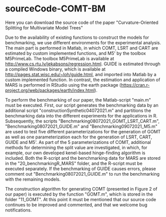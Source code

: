 # sourceCode-COMT-BM
Here you can download the source code of the paper "Curvature-Oriented Splitting for Multivariate Model Trees"

Due to the availability of existing functions to construct the models for benchmarking, we use different environments for the experimental analysis.
The main part is performed in Matlab, in which COMT, LSRT and CART are estimated by custom implemented functions, and M5' by the toolbox M5PrimeLab.
The toolbox M5PrimeLab is available at http://www.cs.rtu.lv/jekabsons/regression.html.
GUIDE is estimated through a compiled Windows binary, which is available at http://pages.stat.wisc.edu/~loh/guide.html, and imported into Matlab by a custom implemented function.
In contrast, the estimation and application of MARS is performed in RStudio using the earth package (https://cran.r-project.org/web/packages/earth/index.html).

To perform the benchmarking of our paper, the Matlab-script "main.m" must be executed.
First, our script generates the benchmarking data by an additional script "constructionSynthetic04072021.m" and partitions the benchmarking data into the different experiments for the applications in R.
Subsequently, the scripts "Benchmarking08072021_GOMT_LSRT_CART.m", "Benchmarking08072021_GUIDE.m" and "Benchmarking09072021_M5.m" are used to test five different parameterizations for the generation of GOMT as well as one parameterization each for the generation of LSRT, CART, GUIDE and M5'.
As part of the 5 parameterizations of COMT, additional methods for determining the split value are investigated, in which, for example, our own developed kenel-based hinge-finding algorithm is included.
Both the R-script and the benchmarking data for MARS are stored in the "20_benchmarkingR_MARS" folder, and the R-script must be executed separately.
If the benchmarking of GUIDE causes errors, please comment out "Benchmarking08072021_GUIDE.m" to run the benchmarking with the remaining models.

The construction algorithm for generating COMT (presented in Figure 2 of our paper) is executed by the function "GOMT.m", which is stored in the folder "11_GOMT".
At this point it must be mentioned that our source code continues to be improved and commented, and that we welcome bug notifications.
